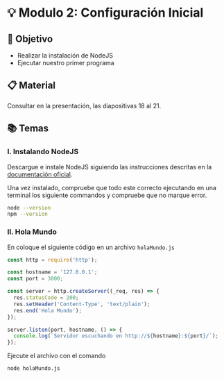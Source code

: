 # :bulb: Modulo 2: Configuración Inicial

## :book: Objetivo

- Realizar la instalación de NodeJS
- Ejecutar nuestro primer programa

## :clipboard: Material

Consultar en la presentación, las diapositivas 18 al 21.

## :books: Temas

### I. Instalando NodeJS

Descargue e instale NodeJS siguiendo las instrucciones descritas en la [documentación oficial](https://NodeJS.org/es/download/).

Una vez instalado, compruebe que todo este correcto ejecutando en una terminal los siguiente commandos y compruebe que no marque error.

```bash
node --version
npm --version
```

### II. Hola Mundo

En coloque el siguiente código en un archivo ```holaMundo.js```

```js
const http = require('http');

const hostname = '127.0.0.1';
const port = 3000;

const server = http.createServer((_req, res) => {
  res.statusCode = 200;
  res.setHeader('Content-Type', 'text/plain');
  res.end('Hola Mundo');
});

server.listen(port, hostname, () => {
  console.log(`Servidor escuchando en http://${hostname}:${port}/`);
});

```

Ejecute el archivo con el comando

```bash
node holaMundo.js
```
